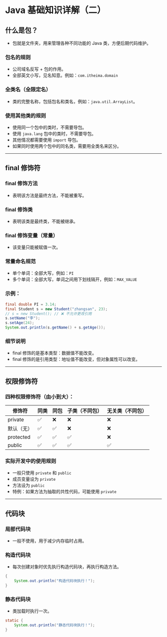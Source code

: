 
# Java 基础知识详解（二）

## 什么是包？

- 包就是文件夹，用来管理各种不同功能的 Java 类，方便后期代码维护。

### 包名的规则
- 公司域名反写 + 包的作用。
- 全部英文小写，见名知意。例如：`com.itheima.domain`

### 全类名（全限定名）
- 类的完整名称，包括包名和类名，例如：`java.util.ArrayList`。

### 使用其他类的规则
- 使用同一个包中的类时，不需要导包。
- 使用 `java.lang` 包中的类时，不需要导包。
- 其他情况都需要使用 `import` 导包。
- 如果同时使用两个包中的同名类，需要用全类名来区分。

---

## final 修饰符

### final 修饰方法
- 表明该方法是最终方法，不能被重写。

### final 修饰类
- 表明该类是最终类，不能被继承。

### final 修饰变量（常量）
- 该变量只能被赋值一次。

### 常量命名规范
- 单个单词：全部大写，例如：`PI`
- 多个单词：全部大写，单词之间用下划线隔开，例如：`MAX_VALUE`

### 示例：
```java
final double PI = 3.14;
final Student s = new Student("zhangsan", 23);
// s = new Student(); // ❌ 不允许更改引用
s.setName("李");
s.setAge(24);
System.out.println(s.getName() + s.getAge());
```

### 细节说明
- final 修饰的是基本类型：数据值不能改变。
- final 修饰的是引用类型：地址值不能改变，但对象属性可以改变。

---

## 权限修饰符

### 四种权限修饰符（由小到大）：
| 修饰符     | 同类 | 同包 | 子类（不同包） | 无关类（不同包） |
| ---------- | ---- | ---- | -------------- | ---------------- |
| private    | ✅    | ❌    | ❌              | ❌                |
| 默认（无） | ✅    | ✅    | ❌              | ❌                |
| protected  | ✅    | ✅    | ✅              | ❌                |
| public     | ✅    | ✅    | ✅              | ✅                |

### 实际开发中的使用规则
- 一般只使用 `private` 和 `public`
- 成员变量设为 `private`
- 方法设为 `public`
- 特例：如果方法为抽取的共性代码，可能使用 `private`

---

## 代码块

### 局部代码块
- 一般不使用，用于减少内存临时占用。

### 构造代码块
- 每次创建对象时优先执行构造代码块，再执行构造方法。
```java
{
    System.out.println("构造代码块执行！");
}
```

### 静态代码块
- 类加载时执行一次。
```java
static {
    System.out.println("静态代码块执行！");
}
```
